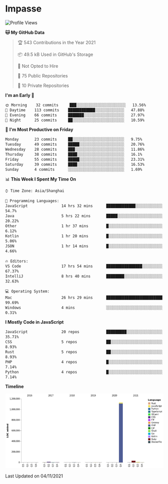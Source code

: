 # Impasse

<!--START_SECTION:waka-->
![Profile Views](http://img.shields.io/badge/Profile%20Views-13-blue)

**🐱 My GitHub Data** 

> 🏆 543 Contributions in the Year 2021
 > 
> 📦 49.5 kB Used in GitHub's Storage 
 > 
> 🚫 Not Opted to Hire
 > 
> 📜 75 Public Repositories 
 > 
> 🔑 10 Private Repositories  
 > 
**I'm an Early 🐤** 

```text
🌞 Morning    32 commits     ███░░░░░░░░░░░░░░░░░░░░░░   13.56% 
🌆 Daytime    113 commits    ████████████░░░░░░░░░░░░░   47.88% 
🌃 Evening    66 commits     ███████░░░░░░░░░░░░░░░░░░   27.97% 
🌙 Night      25 commits     ██░░░░░░░░░░░░░░░░░░░░░░░   10.59%

```
📅 **I'm Most Productive on Friday** 

```text
Monday       23 commits     ██░░░░░░░░░░░░░░░░░░░░░░░   9.75% 
Tuesday      49 commits     █████░░░░░░░░░░░░░░░░░░░░   20.76% 
Wednesday    28 commits     ███░░░░░░░░░░░░░░░░░░░░░░   11.86% 
Thursday     38 commits     ████░░░░░░░░░░░░░░░░░░░░░   16.1% 
Friday       55 commits     █████░░░░░░░░░░░░░░░░░░░░   23.31% 
Saturday     39 commits     ████░░░░░░░░░░░░░░░░░░░░░   16.53% 
Sunday       4 commits      ░░░░░░░░░░░░░░░░░░░░░░░░░   1.69%

```


📊 **This Week I Spent My Time On** 

```text
⌚︎ Time Zone: Asia/Shanghai

💬 Programming Languages: 
JavaScript               14 hrs 32 mins      █████████████░░░░░░░░░░░░   54.7% 
Java                     5 hrs 22 mins       █████░░░░░░░░░░░░░░░░░░░░   20.22% 
Other                    1 hr 37 mins        █░░░░░░░░░░░░░░░░░░░░░░░░   6.12% 
Kotlin                   1 hr 20 mins        █░░░░░░░░░░░░░░░░░░░░░░░░   5.06% 
JSON                     1 hr 14 mins        █░░░░░░░░░░░░░░░░░░░░░░░░   4.66%

🔥 Editors: 
VS Code                  17 hrs 54 mins      ████████████████░░░░░░░░░   67.37% 
IntelliJ                 8 hrs 40 mins       ████████░░░░░░░░░░░░░░░░░   32.63%

💻 Operating System: 
Mac                      26 hrs 29 mins      █████████████████████████   99.69% 
Windows                  4 mins              ░░░░░░░░░░░░░░░░░░░░░░░░░   0.31%

```

**I Mostly Code in JavaScript** 

```text
JavaScript               20 repos            █████████░░░░░░░░░░░░░░░░   35.71% 
CSS                      5 repos             ██░░░░░░░░░░░░░░░░░░░░░░░   8.93% 
Rust                     5 repos             ██░░░░░░░░░░░░░░░░░░░░░░░   8.93% 
PHP                      4 repos             █░░░░░░░░░░░░░░░░░░░░░░░░   7.14% 
Python                   4 repos             █░░░░░░░░░░░░░░░░░░░░░░░░   7.14%

```


**Timeline**

![Chart not found](https://raw.githubusercontent.com/impasse/impasse/master/charts/bar_graph.png) 


 Last Updated on 04/11/2021
<!--END_SECTION:waka-->
